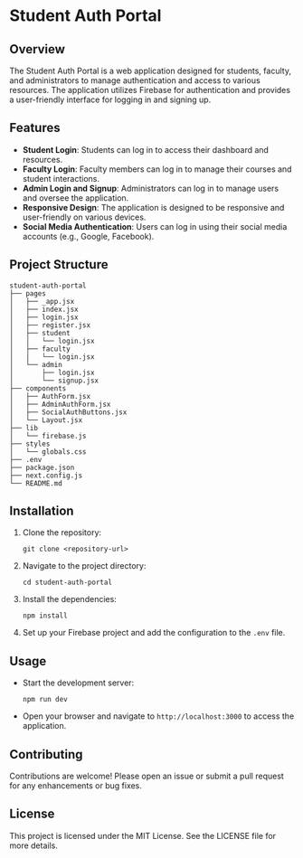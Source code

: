 # Student Auth Portal

## Overview
The Student Auth Portal is a web application designed for students, faculty, and administrators to manage authentication and access to various resources. The application utilizes Firebase for authentication and provides a user-friendly interface for logging in and signing up.

## Features
- **Student Login**: Students can log in to access their dashboard and resources.
- **Faculty Login**: Faculty members can log in to manage their courses and student interactions.
- **Admin Login and Signup**: Administrators can log in to manage users and oversee the application.
- **Responsive Design**: The application is designed to be responsive and user-friendly on various devices.
- **Social Media Authentication**: Users can log in using their social media accounts (e.g., Google, Facebook).

## Project Structure
```
student-auth-portal
├── pages
│   ├── _app.jsx
│   ├── index.jsx
│   ├── login.jsx
│   ├── register.jsx
│   ├── student
│   │   └── login.jsx
│   ├── faculty
│   │   └── login.jsx
│   └── admin
│       ├── login.jsx
│       └── signup.jsx
├── components
│   ├── AuthForm.jsx
│   ├── AdminAuthForm.jsx
│   ├── SocialAuthButtons.jsx
│   └── Layout.jsx
├── lib
│   └── firebase.js
├── styles
│   └── globals.css
├── .env
├── package.json
├── next.config.js
└── README.md
```

## Installation
1. Clone the repository:
   ```
   git clone <repository-url>
   ```
2. Navigate to the project directory:
   ```
   cd student-auth-portal
   ```
3. Install the dependencies:
   ```
   npm install
   ```
4. Set up your Firebase project and add the configuration to the `.env` file.

## Usage
- Start the development server:
  ```
  npm run dev
  ```
- Open your browser and navigate to `http://localhost:3000` to access the application.

## Contributing
Contributions are welcome! Please open an issue or submit a pull request for any enhancements or bug fixes.

## License
This project is licensed under the MIT License. See the LICENSE file for more details.